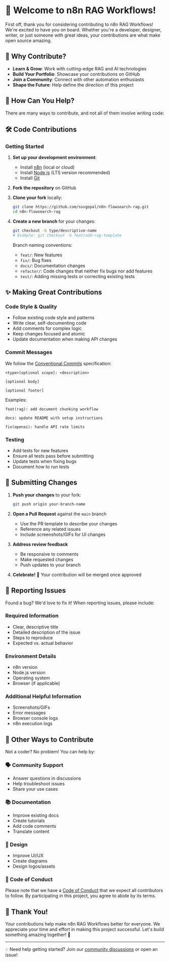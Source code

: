 # 👋 Welcome to n8n RAG Workflows!

First off, thank you for considering contributing to n8n RAG Workflows! We're excited to have you on board. Whether you're a developer, designer, writer, or just someone with great ideas, your contributions are what make open source amazing.

## 🌟 Why Contribute?

- **Learn & Grow**: Work with cutting-edge RAG and AI technologies
- **Build Your Portfolio**: Showcase your contributions on GitHub
- **Join a Community**: Connect with other automation enthusiasts
- **Shape the Future**: Help define the direction of this project

## 🎯 How Can You Help?

There are many ways to contribute, and not all of them involve writing code:

## 🛠️ Code Contributions

### Getting Started

1. **Set up your development environment**:
   - Install [n8n](https://n8n.io/) (local or cloud)
   - Install [Node.js](https://nodejs.org/) (LTS version recommended)
   - Install [Git](https://git-scm.com/)

2. **Fork the repository** on GitHub

3. **Clone your fork** locally:
   ```bash
   git clone https://github.com/ssvgopal/n8n-flowsearch-rag.git
   cd n8n-flowsearch-rag
   ```

4. **Create a new branch** for your changes:
   ```bash
   git checkout -b type/descriptive-name
   # Example: git checkout -b feat/add-rag-template
   ```
   
   Branch naming conventions:
   - `feat/`: New features
   - `fix/`: Bug fixes
   - `docs/`: Documentation changes
   - `refactor/`: Code changes that neither fix bugs nor add features
   - `test/`: Adding missing tests or correcting existing tests

## ✨ Making Great Contributions

### Code Style & Quality

- Follow existing code style and patterns
- Write clear, self-documenting code
- Add comments for complex logic
- Keep changes focused and atomic
- Update documentation when making API changes

### Commit Messages

We follow the [Conventional Commits](https://www.conventionalcommits.org/) specification:

```
<type>[optional scope]: <description>

[optional body]

[optional footer]
```

Examples:
```
feat(rag): add document chunking workflow

docs: update README with setup instructions

fix(openai): handle API rate limits
```

### Testing

- Add tests for new features
- Ensure all tests pass before submitting
- Update tests when fixing bugs
- Document how to run tests

## 🚀 Submitting Changes

1. **Push your changes** to your fork:
   ```bash
   git push origin your-branch-name
   ```

2. **Open a Pull Request** against the `main` branch
   - Use the PR template to describe your changes
   - Reference any related issues
   - Include screenshots/GIFs for UI changes

3. **Address review feedback**
   - Be responsive to comments
   - Make requested changes
   - Push updates to your branch

4. **Celebrate!** 🎉 Your contribution will be merged once approved

## 🐞 Reporting Issues

Found a bug? We'd love to fix it! When reporting issues, please include:

### Required Information
- Clear, descriptive title
- Detailed description of the issue
- Steps to reproduce
- Expected vs. actual behavior

### Environment Details
- n8n version
- Node.js version
- Operating system
- Browser (if applicable)

### Additional Helpful Information
- Screenshots/GIFs
- Error messages
- Browser console logs
- n8n execution logs

## 🌟 Other Ways to Contribute

Not a coder? No problem! You can help by:

### 🗣 Community Support
- Answer questions in discussions
- Help troubleshoot issues
- Share your use cases

### 📚 Documentation
- Improve existing docs
- Create tutorials
- Add code comments
- Translate content

### 🎨 Design
- Improve UI/UX
- Create diagrams
- Design logos/assets

### 🤝 Code of Conduct

Please note that we have a [Code of Conduct](CODE_OF_CONDUCT.md) that we expect all contributors to follow. By participating in this project, you agree to abide by its terms.

## 🎉 Thank You!

Your contributions help make n8n RAG Workflows better for everyone. We appreciate your time and effort in making this project successful. Let's build something amazing together! 🚀

---

💡 Need help getting started? Join our [community discussions](https://github.com/ssvgopal/n8n-flowsearch-rag/discussions) or open an issue!
